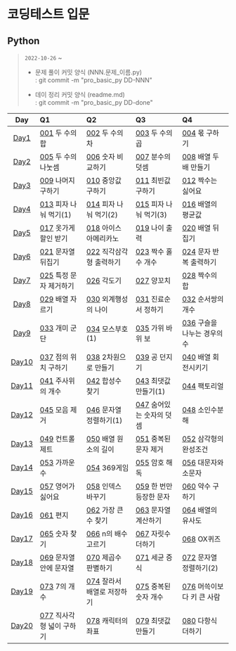 # 코딩테스트 입문

## Python

> `2022-10-26` ~
>
> - 문제 풀이 커밋 양식 (NNN.문제\_이름.py)  
>   : git commit -m "pro_basic_py DD-NNN"
>
> - 데이 정리 커밋 양식 (readme.md)  
>   : git commit -m "pro_basic_py DD-done"

|   Day   | Q1                         | Q2                           | Q3                         | Q4                            |
| :-----: | :------------------------- | :--------------------------- | :------------------------- | :---------------------------- |
| [Day1]  | [001] 두 수의 합           | [002] 두 수의 차             | [003] 두 수의 곱           | [004] 몫 구하기               |
| [Day2]  | [005] 두 수의 나눗셈       | [006] 숫자 비교하기          | [007] 분수의 덧셈          | [008] 배열 두배 만들기        |
| [Day3]  | [009] 나머지 구하기        | [010] 중앙값 구하기          | [011] 최빈값 구하기        | [012] 짝수는 싫어요           |
| [Day4]  | [013] 피자 나눠 먹기(1)    | [014] 피자 나눠 먹기(2)      | [015] 피자 나눠 먹기(3)    | [016] 배열의 평균값           |
| [Day5]  | [017] 옷가게 할인 받기     | [018] 아이스 아메리카노      | [019] 나이 출력            | [020] 배열 뒤집기             |
| [Day6]  | [021] 문자열 뒤집기        | [022] 직각삼각형 출력하기    | [023] 짝수 홀수 개수       | [024] 문자 반복 출력하기      |
| [Day7]  | [025] 특정 문자 제거하기   | [026] 각도기                 | [027] 양꼬치               | [028] 짝수의 합               |
| [Day8]  | [029] 배열 자르기          | [030] 외계행성의 나이        | [031] 진료순서 정하기      | [032] 순서쌍의 개수           |
| [Day9]  | [033] 개미 군단            | [034] 모스부호(1)            | [035] 가위 바위 보         | [036] 구슬을 나누는 경우의 수 |
| [Day10] | [037] 점의 위치 구하기     | [038] 2차원으로 만들기       | [039] 공 던지기            | [040] 배열 회전시키기         |
| [Day11] | [041] 주사위의 개수        | [042] 합성수 찾기            | [043] 최댓값 만들기(1)     | [044] 팩토리얼                |
| [Day12] | [045] 모음 제거            | [046] 문자열 정렬하기(1)     | [047] 숨어있는 숫자의 덧셈 | [048] 소인수분해              |
| [Day13] | [049] 컨트롤 제트          | [050] 배열 원소의 길이       | [051] 중복된 문자 제거     | [052] 삼각형의 완성조건       |
| [Day14] | [053] 가까운 수            | [054] 369게임                | [055] 암호 해독            | [056] 대문자와 소문자         |
| [Day15] | [057] 영어가 싫어요        | [058] 인덱스 바꾸기          | [059] 한 번만 등장한 문자  | [060] 약수 구하기             |
| [Day16] | [061] 편지                 | [062] 가장 큰 수 찾기        | [063] 문자열 계산하기      | [064] 배열의 유사도           |
| [Day17] | [065] 숫자 찾기            | [066] n의 배수 고르기        | [067] 자릿수 더하기        | [068] OX퀴즈                  |
| [Day18] | [069] 문자열안에 문자열    | [070] 제곱수 판별하기        | [071] 세균 증식            | [072] 문자열 정렬하기(2)      |
| [Day19] | [073] 7의 개수             | [074] 잘라서 배열로 저장하기 | [075] 중복된 숫자 개수     | [076] 머쓱이보다 키 큰 사람   |
| [Day20] | [077] 직사각형 넓이 구하기 | [078] 캐릭터의 좌표          | [079] 최댓값 만들기        | [080] 다항식 더하기           |

[day1]: https://github.com/dailythm/dailythm-ryeong/tree/main/Programmers/CodingTest-basic/python/Day-01/readme.md
[001]: https://school.programmers.co.kr/learn/courses/30/lessons/120802
[002]: https://school.programmers.co.kr/learn/courses/30/lessons/120803
[003]: https://school.programmers.co.kr/learn/courses/30/lessons/120804
[004]: https://school.programmers.co.kr/learn/courses/30/lessons/120805
[day2]: https://github.com/dailythm/dailythm-ryeong/tree/main/Programmers/CodingTest-basic/python/Day-02/readme.md
[005]: https://school.programmers.co.kr/learn/courses/30/lessons/120806
[006]: https://school.programmers.co.kr/learn/courses/30/lessons/120807
[007]: https://school.programmers.co.kr/learn/courses/30/lessons/120808
[008]: https://school.programmers.co.kr/learn/courses/30/lessons/120809
[day3]: https://github.com/dailythm/dailythm-ryeong/tree/main/Programmers/CodingTest-basic/python/Day-03/readme.md
[009]: https://school.programmers.co.kr/learn/courses/30/lessons/120810
[010]: https://school.programmers.co.kr/learn/courses/30/lessons/120811
[011]: https://school.programmers.co.kr/learn/courses/30/lessons/120812
[012]: https://school.programmers.co.kr/learn/courses/30/lessons/120813
[day4]: https://github.com/dailythm/dailythm-ryeong/tree/main/Programmers/CodingTest-basic/python/Day-04/readme.md
[013]: https://school.programmers.co.kr/learn/courses/30/lessons/120814
[014]: https://school.programmers.co.kr/learn/courses/30/lessons/120815
[015]: https://school.programmers.co.kr/learn/courses/30/lessons/120816
[016]: https://school.programmers.co.kr/learn/courses/30/lessons/120817
[day5]: https://github.com/dailythm/dailythm-ryeong/tree/main/Programmers/CodingTest-basic/python/Day-05/readme.md
[017]: https://school.programmers.co.kr/learn/courses/30/lessons/120818
[018]: https://school.programmers.co.kr/learn/courses/30/lessons/120819
[019]: https://school.programmers.co.kr/learn/courses/30/lessons/120820
[020]: https://school.programmers.co.kr/learn/courses/30/lessons/120821
[day6]: https://github.com/dailythm/dailythm-ryeong/tree/main/Programmers/CodingTest-basic/python/Day-06/readme.md
[021]: https://school.programmers.co.kr/learn/courses/30/lessons/120822
[022]: https://school.programmers.co.kr/learn/courses/30/lessons/120823
[023]: https://school.programmers.co.kr/learn/courses/30/lessons/120824
[024]: https://school.programmers.co.kr/learn/courses/30/lessons/120825
[day7]: https://github.com/dailythm/dailythm-ryeong/tree/main/Programmers/CodingTest-basic/python/Day-07/readme.md
[025]: https://school.programmers.co.kr/learn/courses/30/lessons/120826
[026]: https://school.programmers.co.kr/learn/courses/30/lessons/120829
[027]: https://school.programmers.co.kr/learn/courses/30/lessons/120830
[028]: https://school.programmers.co.kr/learn/courses/30/lessons/120831
[day8]: https://github.com/dailythm/dailythm-ryeong/tree/main/Programmers/CodingTest-basic/python/Day-08/readme.md
[029]: https://school.programmers.co.kr/learn/courses/30/lessons/120833
[030]: https://school.programmers.co.kr/learn/courses/30/lessons/120834
[031]: https://school.programmers.co.kr/learn/courses/30/lessons/120835
[032]: https://school.programmers.co.kr/learn/courses/30/lessons/120836
[day9]: https://github.com/dailythm/dailythm-ryeong/tree/main/Programmers/CodingTest-basic/python/Day-09/readme.md
[033]: https://school.programmers.co.kr/learn/courses/30/lessons/120837
[034]: https://school.programmers.co.kr/learn/courses/30/lessons/120838
[035]: https://school.programmers.co.kr/learn/courses/30/lessons/120839
[036]: https://school.programmers.co.kr/learn/courses/30/lessons/120840
[day10]: https://github.com/dailythm/dailythm-ryeong/tree/main/Programmers/CodingTest-basic/python/Day-10/readme.md
[037]: https://school.programmers.co.kr/learn/courses/30/lessons/120841
[038]: https://school.programmers.co.kr/learn/courses/30/lessons/120842
[039]: https://school.programmers.co.kr/learn/courses/30/lessons/120843
[040]: https://school.programmers.co.kr/learn/courses/30/lessons/120844
[day11]: https://github.com/dailythm/dailythm-ryeong/tree/main/Programmers/CodingTest-basic/python/Day-11/readme.md
[041]: https://school.programmers.co.kr/learn/courses/30/lessons/120845
[042]: https://school.programmers.co.kr/learn/courses/30/lessons/120846
[043]: https://school.programmers.co.kr/learn/courses/30/lessons/120847
[044]: https://school.programmers.co.kr/learn/courses/30/lessons/120848
[day12]: https://github.com/dailythm/dailythm-ryeong/tree/main/Programmers/CodingTest-basic/python/Day-12/readme.md
[045]: https://school.programmers.co.kr/learn/courses/30/lessons/120849
[046]: https://school.programmers.co.kr/learn/courses/30/lessons/120850
[047]: https://school.programmers.co.kr/learn/courses/30/lessons/120851
[048]: https://school.programmers.co.kr/learn/courses/30/lessons/120852
[day13]: https://github.com/dailythm/dailythm-ryeong/tree/main/Programmers/CodingTest-basic/python/Day-13/readme.md
[049]: https://school.programmers.co.kr/learn/courses/30/lessons/120853
[050]: https://school.programmers.co.kr/learn/courses/30/lessons/120854
[051]: https://school.programmers.co.kr/learn/courses/30/lessons/120888
[052]: https://school.programmers.co.kr/learn/courses/30/lessons/120889
[day14]: https://github.com/dailythm/dailythm-ryeong/tree/main/Programmers/CodingTest-basic/python/Day-14/readme.md
[053]: https://school.programmers.co.kr/learn/courses/30/lessons/120890
[054]: https://school.programmers.co.kr/learn/courses/30/lessons/120891
[055]: https://school.programmers.co.kr/learn/courses/30/lessons/120892
[056]: https://school.programmers.co.kr/learn/courses/30/lessons/120893
[day15]: https://github.com/dailythm/dailythm-ryeong/tree/main/Programmers/CodingTest-basic/python/Day-15/readme.md
[057]: https://school.programmers.co.kr/learn/courses/30/lessons/120894
[058]: https://school.programmers.co.kr/learn/courses/30/lessons/120895
[059]: https://school.programmers.co.kr/learn/courses/30/lessons/120896
[060]: https://school.programmers.co.kr/learn/courses/30/lessons/120897
[day16]: https://github.com/dailythm/dailythm-ryeong/tree/main/Programmers/CodingTest-basic/python/Day-16/readme.md
[061]: https://school.programmers.co.kr/learn/courses/30/lessons/120898
[062]: https://school.programmers.co.kr/learn/courses/30/lessons/120899
[063]: https://school.programmers.co.kr/learn/courses/30/lessons/120902
[064]: https://school.programmers.co.kr/learn/courses/30/lessons/120903
[day17]: https://github.com/dailythm/dailythm-ryeong/tree/main/Programmers/CodingTest-basic/python/Day-17/readme.md
[065]: https://school.programmers.co.kr/learn/courses/30/lessons/120904
[066]: https://school.programmers.co.kr/learn/courses/30/lessons/120905
[067]: https://school.programmers.co.kr/learn/courses/30/lessons/120906
[068]: https://school.programmers.co.kr/learn/courses/30/lessons/120907
[day18]: https://github.com/dailythm/dailythm-ryeong/tree/main/Programmers/CodingTest-basic/python/Day-18/readme.md
[069]: https://school.programmers.co.kr/learn/courses/30/lessons/120908
[070]: https://school.programmers.co.kr/learn/courses/30/lessons/120909
[071]: https://school.programmers.co.kr/learn/courses/30/lessons/120910
[072]: https://school.programmers.co.kr/learn/courses/30/lessons/120911
[day19]: https://github.com/dailythm/dailythm-ryeong/tree/main/Programmers/CodingTest-basic/python/Day-19/readme.md
[073]: https://school.programmers.co.kr/learn/courses/30/lessons/120912
[074]: https://school.programmers.co.kr/learn/courses/30/lessons/120913
[075]: https://school.programmers.co.kr/learn/courses/30/lessons/120583
[076]: https://school.programmers.co.kr/learn/courses/30/lessons/120585
[day20]: https://github.com/dailythm/dailythm-ryeong/tree/main/Programmers/CodingTest-basic/python/Day-20/readme.md
[077]: https://school.programmers.co.kr/learn/courses/30/lessons/120860
[078]: https://school.programmers.co.kr/learn/courses/30/lessons/120861
[079]: https://school.programmers.co.kr/learn/courses/30/lessons/120862
[080]: https://school.programmers.co.kr/learn/courses/30/lessons/120863

</details>

<!-- ## JavaScript

> `2022-10-27` ~
>
> - 문제 풀이 커밋 양식 (NNN.문제\_이름.js)
>   : git commit -m "pro_basic_js DD-NNN"
>
> - 데이 정리 커밋 양식 (readme.md)
>   : git commit -m "pro_basic_js DD-done" -->

